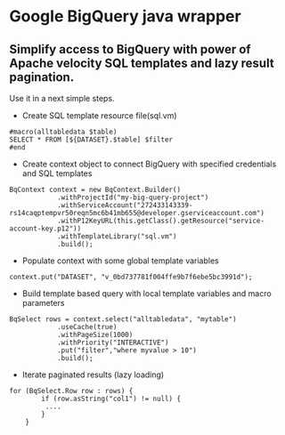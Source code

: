 # Google BigQuery java wrapper 

## Simplify access to BigQuery with power of Apache velocity SQL templates and lazy result pagination.

Use it in a next simple steps.

* Create SQL template resource file(sql.vm)
```
#macro(alltabledata $table)
SELECT * FROM [${DATASET}.$table] $filter
#end
```
* Create context object to connect BigQuery with specified credentials and SQL templates 
```
BqContext context = new BqContext.Builder()
            .withProjectId("my-big-query-project")
            .withServiceAccount("272433143339-rs14caqptempvr50reqn5mc6b41mb655@developer.gserviceaccount.com")
            .withP12KeyURL(this.getClass().getResource("service-account-key.p12"))
            .withTemplateLibrary("sql.vm")
            .build();
```
* Populate context with some global template variables
```
context.put("DATASET", "v_0bd737781f004ffe9b7f6ebe5bc3991d");
```    
* Build template based query with local template variables and macro parameters
```
BqSelect rows = context.select("alltabledata", "mytable")
            .useCache(true)
            .withPageSize(1000)
            .withPriority("INTERACTIVE")
            .put("filter","where myvalue > 10")
            .build();
```
* Iterate paginated results (lazy loading)
```
for (BqSelect.Row row : rows) {
        if (row.asString("col1") != null) {
         ....
        }
    }
```
